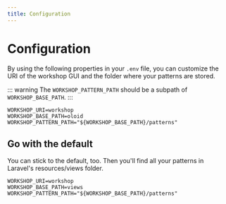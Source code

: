 ```yaml
---
title: Configuration
---
```

# Configuration
By using the following properties in your `.env` file, you can customize the URI of the workshop GUI and the folder where your patterns are stored.

::: warning
The `WORKSHOP_PATTERN_PATH` should be a subpath of `WORKSHOP_BASE_PATH`.
:::

```dotenv
WORKSHOP_URI=workshop
WORKSHOP_BASE_PATH=oloid
WORKSHOP_PATTERN_PATH="${WORKSHOP_BASE_PATH}/patterns"
```

## Go with the default
You can stick to the default, too. Then you'll find all your patterns in Laravel's resources/views folder.

```dotenv
WORKSHOP_URI=workshop
WORKSHOP_BASE_PATH=views
WORKSHOP_PATTERN_PATH="${WORKSHOP_BASE_PATH}/patterns"
```